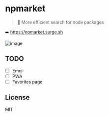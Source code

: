 # npmarket

> 🛒 More efficient search for node packages

➡️ https://npmarket.surge.sh


![image](https://cloud.githubusercontent.com/assets/7565692/25064699/68349860-2232-11e7-85e9-fbdd88de317c.png)

## TODO
- [ ] Emoji
- [ ] PWA
- [ ] Favorites page

## License
MIT
